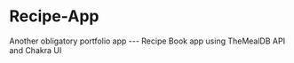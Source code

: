 # Recipe-App
Another obligatory portfolio app --- Recipe Book app using TheMealDB API and Chakra UI

